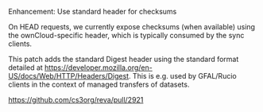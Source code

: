 Enhancement: Use standard header for checksums

On HEAD requests, we currently expose checksums (when available) using the
ownCloud-specific header, which is typically consumed by the sync clients.

This patch adds the standard Digest header using the standard format
detailed at https://developer.mozilla.org/en-US/docs/Web/HTTP/Headers/Digest.
This is e.g. used by GFAL/Rucio clients in the context of managed transfers of datasets.

https://github.com/cs3org/reva/pull/2921
